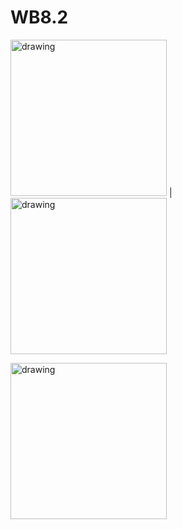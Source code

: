 # WB8.2


<img src="https://user-images.githubusercontent.com/68295319/175030486-25581731-5e60-48b2-bd0f-e48235ce1ba8.png" alt="drawing" width="250"/> | <img src="https://user-images.githubusercontent.com/68295319/175030506-767fe016-3857-4f47-9d26-0f495955ab7e.png" alt="drawing" width="250"/>


 <img src="https://user-images.githubusercontent.com/68295319/175030529-759fc5ca-424a-4e4f-9a44-e9a30c529505.png" alt="drawing" width="250"/>


